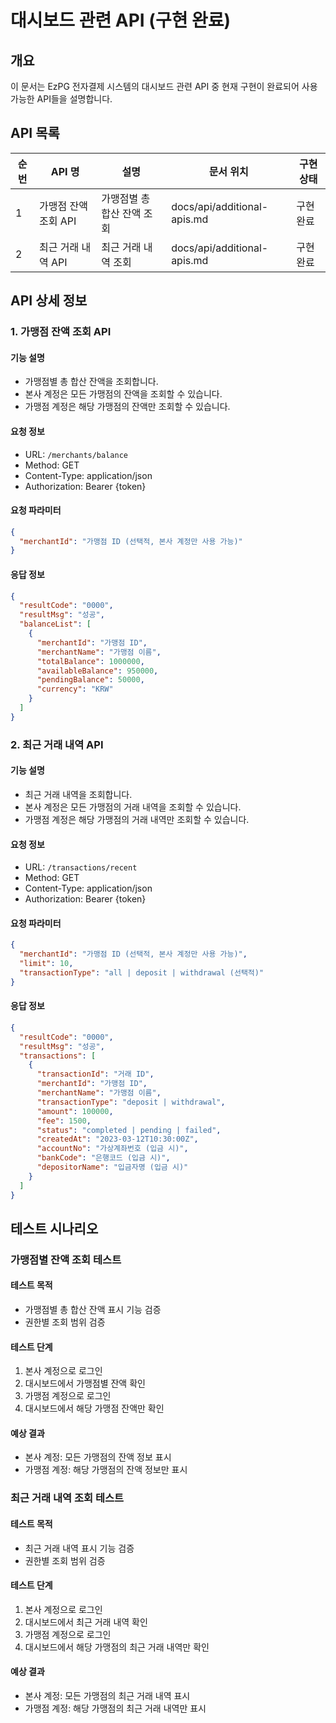# 대시보드 관련 API (구현 완료)

## 개요

이 문서는 EzPG 전자결제 시스템의 대시보드 관련 API 중 현재 구현이 완료되어 사용 가능한 API들을 설명합니다.

## API 목록

| 순번 | API 명               | 설명                       | 문서 위치                   | 구현 상태 |
| ---- | -------------------- | -------------------------- | --------------------------- | --------- |
| 1    | 가맹점 잔액 조회 API | 가맹점별 총 합산 잔액 조회 | docs/api/additional-apis.md | 구현 완료 |
| 2    | 최근 거래 내역 API   | 최근 거래 내역 조회        | docs/api/additional-apis.md | 구현 완료 |

## API 상세 정보

### 1. 가맹점 잔액 조회 API

#### 기능 설명

- 가맹점별 총 합산 잔액을 조회합니다.
- 본사 계정은 모든 가맹점의 잔액을 조회할 수 있습니다.
- 가맹점 계정은 해당 가맹점의 잔액만 조회할 수 있습니다.

#### 요청 정보

- URL: `/merchants/balance`
- Method: GET
- Content-Type: application/json
- Authorization: Bearer {token}

#### 요청 파라미터

```json
{
  "merchantId": "가맹점 ID (선택적, 본사 계정만 사용 가능)"
}
```

#### 응답 정보

```json
{
  "resultCode": "0000",
  "resultMsg": "성공",
  "balanceList": [
    {
      "merchantId": "가맹점 ID",
      "merchantName": "가맹점 이름",
      "totalBalance": 1000000,
      "availableBalance": 950000,
      "pendingBalance": 50000,
      "currency": "KRW"
    }
  ]
}
```

### 2. 최근 거래 내역 API

#### 기능 설명

- 최근 거래 내역을 조회합니다.
- 본사 계정은 모든 가맹점의 거래 내역을 조회할 수 있습니다.
- 가맹점 계정은 해당 가맹점의 거래 내역만 조회할 수 있습니다.

#### 요청 정보

- URL: `/transactions/recent`
- Method: GET
- Content-Type: application/json
- Authorization: Bearer {token}

#### 요청 파라미터

```json
{
  "merchantId": "가맹점 ID (선택적, 본사 계정만 사용 가능)",
  "limit": 10,
  "transactionType": "all | deposit | withdrawal (선택적)"
}
```

#### 응답 정보

```json
{
  "resultCode": "0000",
  "resultMsg": "성공",
  "transactions": [
    {
      "transactionId": "거래 ID",
      "merchantId": "가맹점 ID",
      "merchantName": "가맹점 이름",
      "transactionType": "deposit | withdrawal",
      "amount": 100000,
      "fee": 1500,
      "status": "completed | pending | failed",
      "createdAt": "2023-03-12T10:30:00Z",
      "accountNo": "가상계좌번호 (입금 시)",
      "bankCode": "은행코드 (입금 시)",
      "depositorName": "입금자명 (입금 시)"
    }
  ]
}
```

## 테스트 시나리오

### 가맹점별 잔액 조회 테스트

#### 테스트 목적

- 가맹점별 총 합산 잔액 표시 기능 검증
- 권한별 조회 범위 검증

#### 테스트 단계

1. 본사 계정으로 로그인
2. 대시보드에서 가맹점별 잔액 확인
3. 가맹점 계정으로 로그인
4. 대시보드에서 해당 가맹점 잔액만 확인

#### 예상 결과

- 본사 계정: 모든 가맹점의 잔액 정보 표시
- 가맹점 계정: 해당 가맹점의 잔액 정보만 표시

### 최근 거래 내역 조회 테스트

#### 테스트 목적

- 최근 거래 내역 표시 기능 검증
- 권한별 조회 범위 검증

#### 테스트 단계

1. 본사 계정으로 로그인
2. 대시보드에서 최근 거래 내역 확인
3. 가맹점 계정으로 로그인
4. 대시보드에서 해당 가맹점의 최근 거래 내역만 확인

#### 예상 결과

- 본사 계정: 모든 가맹점의 최근 거래 내역 표시
- 가맹점 계정: 해당 가맹점의 최근 거래 내역만 표시
